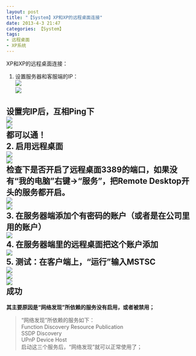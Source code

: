 ```yaml
---
layout: post
title: "【System】XP和XP的远程桌面连接"
date: 2013-4-3 21:47
categories: 【System】
tags:
- 远程桌面
- XP系统
---
```

XP和XP的远程桌面连接：  
1. 设置服务器和客服端的IP：  
![](http://a2.qpic.cn/psb?/57f6398e-db93-428d-8871-6d2527ad188f/hKgwc.tjn*Qkq0VrW3B00imLkO8UOI252wdMJaYU2Gw!/b/dGZUxsHXDwAA&ek=1&kp=1&pt=0&bo=LAKdAQAAAAABAJU!&t=5&tl=3&su=014465905&tm=1551704400&sce=0-12-12&rf=2-9)  
![](http://a3.qpic.cn/psb?/57f6398e-db93-428d-8871-6d2527ad188f/ZKsIRGTnO7yapxHuxDmCPmF5LueOa.eVOf0zNivjpvc!/b/dL1*87*VHQAA&ek=1&kp=1&pt=0&bo=KwKhAQAAAAABAK4!&t=5&tl=3&su=0236783201&tm=1551704400&sce=0-12-12&rf=2-9)  

<!-- more -->

设置完IP后，互相Ping下  
![](http://a4.qpic.cn/psb?/57f6398e-db93-428d-8871-6d2527ad188f/ymHaCige0IdNtsTjnbZgjnIdyQ8HhMG3rfF9zALK99s!/b/dK8Sj8CrHgAA&ek=1&kp=1&pt=0&bo=KwKgAQAAAAABAK8!&t=5&tl=3&su=0105577233&tm=1551704400&sce=0-12-12&rf=2-9)  
![](http://a2.qpic.cn/psb?/57f6398e-db93-428d-8871-6d2527ad188f/iUOfa0TxWpj1e.mQgKAupblD1lMAW*6a7nt9quPihuk!/b/dNXcWr.MMQAA&ek=1&kp=1&pt=0&bo=KQKiAQAAAAABAK8!&t=5&tl=3&su=0236251425&tm=1551704400&sce=0-12-12&rf=2-9)  
都可以通！  
2. 启用远程桌面  
![](http://a4.qpic.cn/psb?/57f6398e-db93-428d-8871-6d2527ad188f/KX9M46hYW3.7Jc09frQ31UzpmLPtZ414VJSKV14Rd1M!/b/dFwEjMCXHgAA&ek=1&kp=1&pt=0&bo=KwKhAQAAAAABAK4!&t=5&tl=3&su=0206418577&tm=1551704400&sce=0-12-12&rf=2-9)  
![](http://a2.qpic.cn/psb?/57f6398e-db93-428d-8871-6d2527ad188f/vb4bL9B*LOUNZKqW5bRl5pIAiZVknsZOCs5hSwlhqHU!/b/dMOxvsHcDwAA&ek=1&kp=1&pt=0&bo=LQKhAQAAAAABAKg!&t=5&tl=3&su=0108393761&tm=1551704400&sce=0-12-12&rf=2-9)  
检查下是否开启了远程桌面3389的端口，如果没有“我的电脑”右键→“服务”，把Remote Desktop开头的服务都开启。  
![](http://a1.qpic.cn/psb?/57f6398e-db93-428d-8871-6d2527ad188f/307qX*uBRqte4JECwA3psbrBfRg4aX3*5RBjyXCxE3A!/b/dCg*LMH0FwAA&ek=1&kp=1&pt=0&bo=KwKgAQAAAAABAK8!&t=5&tl=3&su=026630769&tm=1551704400&sce=0-12-12&rf=2-9)  
![](http://a2.qpic.cn/psb?/57f6398e-db93-428d-8871-6d2527ad188f/fbrnat64e*bGd8y5rS1HHrfZQgZX7Yl77d1mNiPYLkQ!/b/dPtXWb9pMQAA&ek=1&kp=1&pt=0&bo=KwKgAQAAAAABAK8!&t=5&tl=3&su=0202334225&tm=1551704400&sce=0-12-12&rf=2-9)  
3. 在服务器端添加个有密码的账户（或者是在公司里用的账户）  
![](http://a4.qpic.cn/psb?/57f6398e-db93-428d-8871-6d2527ad188f/6XxdnfYZYRUqHFoeiI7HYLoa45.w1Q.uEPdDhwAA*w8!/b/dF.Kh8CzHgAA&ek=1&kp=1&pt=0&bo=KwKhAQAAAAABAK4!&t=5&tl=3&su=0145197713&tm=1551704400&sce=0-12-12&rf=2-9)  
4. 在服务器端里的远程桌面把这个账户添加  
![](http://a4.qpic.cn/psb?/57f6398e-db93-428d-8871-6d2527ad188f/2zSz.ETa6PRfdFR3M2Au7lFDqQyjnWGY3Rbj3WIPcZw!/b/dJ21kMBcHgAA&ek=1&kp=1&pt=0&bo=KQKfAQAAAAABAJI!&t=5&tl=3&su=0182869905&tm=1551704400&sce=0-12-12&rf=2-9)  
5. 测试：在客户端上，“运行”输入MSTSC  
![](http://a3.qpic.cn/psb?/57f6398e-db93-428d-8871-6d2527ad188f/md3IRmpqBCNRw3A8Q9ZUZr.rn8G4PjPcg36mUFw*OZE!/b/dLpl8L*uHQAA&ek=1&kp=1&pt=0&bo=KwKhAQAAAAABAK4!&t=5&tl=3&su=07832753&tm=1551704400&sce=0-12-12&rf=2-9)  
![](http://a1.qpic.cn/psb?/57f6398e-db93-428d-8871-6d2527ad188f/Cu9YX.ozgDUiT9dXcFBrnJIUHa1z1xAQKmWPYtnEwSE!/b/dEHAJ8HzFwAA&ek=1&kp=1&pt=0&bo=KgKhAQAAAAABAK8!&t=5&tl=3&su=0115120929&tm=1551704400&sce=0-12-12&rf=2-9)  
![](http://a1.qpic.cn/psb?/57f6398e-db93-428d-8871-6d2527ad188f/n1Fi11ioAwFDazOVXJJHe0.dUUPZDEGbX2UK7hyT.0Y!/b/dIS*LcH1FwAA&ek=1&kp=1&pt=0&bo=KgKeAQAAAAABAJA!&tl=3&su=0181439905&tm=1551704400&sce=0-12-12&rf=2-9)  
成功  
---
**其主要原因是“网络发现”所依赖的服务没有启用，或者被禁用；**  

>“网络发现”所依赖的服务如下：  
Function Discovery Resource Publication  
SSDP Discovery  
UPnP Device Host  
启动这三个服务后，“网络发现”就可以正常使用了；